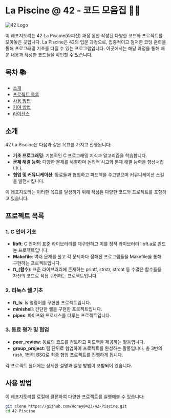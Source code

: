 # La Piscine @ 42 - 코드 모음집 🏊‍♂️

![42 Logo](https://upload.wikimedia.org/wikipedia/commons/thumb/0/0e/42_Logo.svg/1200px-42_Logo.svg.png)

이 레포지토리는 42 La Piscine(라피신) 과정 동안 작성된 다양한 코드와 프로젝트를 모아놓은 곳입니다. La Piscine은 42의 입문 과정으로, 집중적이고 철저한 코딩 훈련을 통해 프로그래밍 기초를 다질 수 있는 프로그램입니다. 이곳에서는 해당 과정을 통해 배운 내용과 작성한 코드들을 확인할 수 있습니다.

## 목차 📚

- [소개](#소개)
- [프로젝트 목록](#프로젝트-목록)
- [사용 방법](#사용-방법)
- [기여 방법](#기여-방법)
- [라이선스](#라이선스)

## 소개

42 La Piscine은 다음과 같은 목표를 가지고 진행됩니다:

- **기초 프로그래밍**: 기본적인 C 프로그래밍 지식과 알고리즘을 학습합니다.
- **문제 해결 능력**: 다양한 문제를 해결하며 논리적 사고와 문제 해결 능력을 향상시킵니다.
- **협업 및 커뮤니케이션**: 동료들과 협업하고 피드백을 주고받으며 커뮤니케이션 스킬을 발전시킵니다.

이 레포지토리는 이러한 목표를 달성하기 위해 작성된 다양한 코드와 프로젝트를 포함하고 있습니다.

## 프로젝트 목록

### 1. C 언어 기초
- **libft**: C 언어의 표준 라이브러리를 재구현하고 이를 정적 라이브러리 libft.a로 만드는 프로젝트입니다.
- **Makefile**: 여러 문제를 풀고 각 문제마다 정해진 프로그램들을 Makefile을 통해 구현하는 프로젝트입니다.
- **ft_(함수)**: 표준 라이브러리에 존재하는 printf, strstr, strcat 등 수많은 함수들을 자신의 코드로 직접 구현하는 프로젝트입니다.

### 2. 리눅스 쉘 기초
- **ft_ls**: ls 명령어를 구현한 프로젝트입니다.
- **minishell**: 간단한 쉘을 구현한 프로젝트입니다.
- **pipex**: 파이프와 프로세스를 다루는 프로젝트입니다.

### 3. 동료 평가 및 협업
- **peer_review**: 동료의 코드를 검토하고 피드백을 제공하는 활동입니다.
- **group_project**: 팀 단위로 협업하여 프로젝트를 완성하는 활동입니다. 총 3번의 rush, 1번의 BSQ로 최종 협업 프로젝트를 진행하게 됩니다.

각 프로젝트 폴더에는 상세한 설명과 실행 방법이 포함되어 있습니다.

## 사용 방법

이 레포지토리를 로컬에 클론하여 다양한 프로젝트를 실행해볼 수 있습니다:

```sh
git clone https://github.com/Honey0423/42-Piscine.git
cd 42-Piscine
